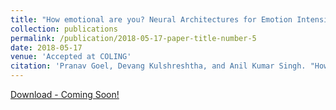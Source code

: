 ```yaml
---
title: "How emotional are you? Neural Architectures for Emotion Intensity Prediction in Microblogs [NEW]"
collection: publications
permalink: /publication/2018-05-17-paper-title-number-5
date: 2018-05-17
venue: 'Accepted at COLING'
citation: 'Pranav Goel, Devang Kulshreshtha, and Anil Kumar Singh. "How emotional are you? Neural Architectures for Emotion Intensity Prediction in Microblogs". COLING 2018. (2018)'
---
```


[Download - Coming Soon!]()
